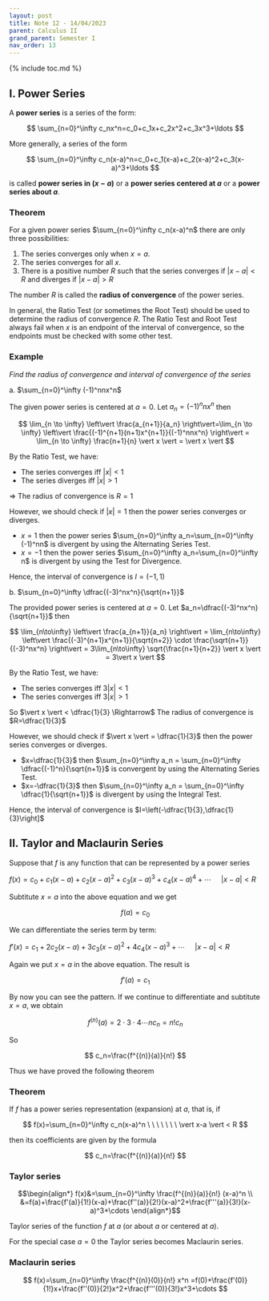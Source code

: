 ```yaml
---
layout: post
title: Note 12 - 14/04/2023
parent: Calculus II
grand_parent: Semester I
nav_order: 13
---
```


{% include toc.md %}

## I. Power Series

A **power series** is a series of the form:

$$
\sum_{n=0}^\infty c_nx^n=c_0+c_1x+c_2x^2+c_3x^3+\ldots
$$

More generally, a series of the form

$$
\sum_{n=0}^\infty c_n(x-a)^n=c_0+c_1(x-a)+c_2(x-a)^2+c_3(x-a)^3+\ldots
$$

is called **power series in $(x-a)$** or a **power series centered at $a$** or a **power series about $a$**.

### Theorem

For a given power series $\sum_{n=0}^\infty c_n(x-a)^n$ there are only three possibilities:
1. The series converges only when $x=a$.
2. The series converges for all $x$.
3. There is a positive  number $R$ such that the series converges if $\vert x-a \vert < R$ and diverges if $\vert x-a \vert > R$

The number $R$ is called the **radius of convergence** of the power series.

In general, the Ratio Test (or sometimes the Root Test) should be used to determine the radius of convergence $R$. The Ratio Test and Root Test always fail when $x$ is an endpoint of the interval of convergence, so the endpoints must be checked with some other test.

### Example

_Find the radius of convergence and interval of convergence of the series_

a. $\sum_{n=0}^\infty (-1)^nnx^n$

The given power series is centered at $a=0$. Let $a_n=(-1)^nnx^n$ then

$$
\lim_{n \to \infty} \left\vert \frac{a_{n+1}}{a_n} \right\vert=\lim_{n \to \infty} \left\vert \frac{(-1)^{n+1}(n+1)x^{n+1}}{(-1)^nnx^n} \right\vert = \lim_{n \to \infty}  \frac{n+1}{n} \vert x \vert = \vert x \vert
$$

By the Ratio Test, we have:
* The series converges iff $\vert x \vert < 1$
* The series diverges iff $\vert x \vert > 1$

$\Rightarrow$ The radius of convergence is $R=1$

However, we should check if $\vert x \vert=1$ then the power series converges or diverges.

* $x=1$ then the power series $\sum_{n=0}^\infty a_n=\sum_{n=0}^\infty (-1)^nn$ is divergent by using the Alternating Series Test.
* $x=-1$ then the power series $\sum_{n=0}^\infty a_n=\sum_{n=0}^\infty n$ is divergent by using the Test for Divergence.

Hence, the interval of convergence is $I=(-1,1)$

b. $\sum_{n=0}^\infty \dfrac{(-3)^nx^n}{\sqrt{n+1}}$

The provided power series is centered at $a=0$. Let $a_n=\dfrac{(-3)^nx^n}{\sqrt{n+1}}$ then

$$
\lim_{n\to\infty} \left\vert \frac{a_{n+1}}{a_n} \right\vert = \lim_{n\to\infty} \left\vert \frac{(-3)^{n+1}x^{n+1}}{\sqrt{n+2}} \cdot \frac{\sqrt{n+1}}{(-3)^nx^n} \right\vert = 3\lim_{n\to\infty} \sqrt{\frac{n+1}{n+2}} \vert x \vert = 3\vert x \vert
$$

By the Ratio Test, we have:
* The series converges iff $3\vert x \vert<1$
* The series converges iff $3\vert x \vert>1$

So $\vert x \vert < \dfrac{1}{3} \Rightarrow$ The radius of convergence is $R=\dfrac{1}{3}$

However, we should check if $\vert x \vert = \dfrac{1}{3}$ then the power series converges or diverges.
* $x=\dfrac{1}{3}$ then $\sum_{n=0}^\infty a_n = \sum_{n=0}^\infty \dfrac{(-1)^n}{\sqrt{n+1}}$ is convergent by using the Alternating Series Test.
* $x=-\dfrac{1}{3}$ then $\sum_{n=0}^\infty a_n = \sum_{n=0}^\infty \dfrac{1}{\sqrt{n+1}}$ is divergent by using the Integral Test.

Hence, the interval of convergence is $I=\left(-\dfrac{1}{3},\dfrac{1}{3}\right]$

## II. Taylor and Maclaurin Series

Suppose that $f$ is any function that can be represented by a power series

$\displaystyle f(x)=c_0+c_1(x-a)+c_2(x-a)^2+c_3(x-a)^3+c_4(x-a)^4+\cdots \ \ \ \ \ \vert x-a \vert < R$

Subtitute $x=a$ into the above equation and we get

$$
f(a)=c_0
$$

We can differentiate the series term by term:

$\displaystyle f'(x)=c_1+2c_2(x-a)+3c_3(x-a)^2+4c_4(x-a)^3+\cdots \ \ \ \ \ \vert x-a \vert < R$

Again we put $x=a$ in the above equation. The result is

$$
f'(a)=c_1
$$

By now you can see the pattern. If we continue to differentiate and subtitute $x=a$, we obtain

$$
f^{(n)}(a)=2\cdot3\cdot4\cdots nc_n=n!c_n
$$

So

$$
c_n=\frac{f^{(n)}(a)}{n!}
$$

Thus we have proved the following theorem

### Theorem

If $f$ has a power series representation (expansion) at $a$, that is, if

$$
f(x)=\sum_{n=0}^\infty c_n(x-a)^n \ \ \ \ \ \ \ \vert x-a \vert < R
$$

then its coefficients are given by the formula

$$
c_n=\frac{f^{(n)}(a)}{n!}
$$

### Taylor series

$$\begin{align*}
f(x)&=\sum_{n=0}^\infty \frac{f^{(n)}(a)}{n!} (x-a)^n \\
&=f(a)+\frac{f'(a)}{1!}(x-a)+\frac{f''(a)}{2!}(x-a)^2+\frac{f'''(a)}{3!}(x-a)^3+\cdots
\end{align*}$$

Taylor series of the function $f$ at $a$ (or about $a$ or centered at $a$).

For the special case $a=0$ the Taylor series becomes Maclaurin series.

### Maclaurin series

$$
f(x)=\sum_{n=0}^\infty \frac{f^{(n)}(0)}{n!} x^n 
=f(0)+\frac{f'(0)}{1!}x+\frac{f''(0)}{2!}x^2+\frac{f'''(0)}{3!}x^3+\cdots
$$

